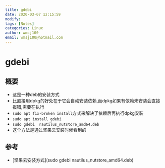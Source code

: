 ```yaml
---
title: gdebi
date: 2020-03-07 12:15:59
modify: 
tags: [Notes]
categories: Linux
author: wmsj100
email: wmsj100@hotmail.com
---
```


# gdebi

## 概要

- 这是一种deb的安装方式
- 比直接用dpkg的好处在于它会自动安装依赖,而dpkg如果有依赖未安装会直接报错,需要在执行
- `sudo apt fix-broken install`方式来解决了依赖后再执行dpkg安装
- `sudo apt install gdebi`
- `sudo gdebi  nautilus_nutstore_amd64.deb`
- 这个方法是通过坚果云安装时候看到的

## 参考

- [坚果云安装方式](sudo gdebi  nautilus_nutstore_amd64.deb)
